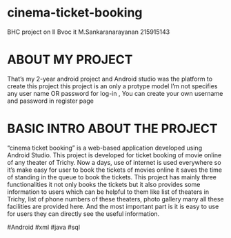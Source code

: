 # cinema-ticket-booking

BHC project on II Bvoc it 
M.Sankaranarayanan
215915143

# ABOUT MY PROJECT
That’s my 2-year android project and Android studio was the platform to create this project
this project is an only a protype model
I’m not specifies any user name OR password for log-in ,
You can create your own username and  password in register page 

# BASIC INTRO ABOUT THE PROJECT
“cinema ticket booking” is a web-based application developed using 
Android Studio. This project is developed for ticket booking of movie online of any 
theater of Trichy. Now a days, use of internet is used everywhere so it’s make easy 
for user to book the tickets of movies online it saves the time of standing in the queue 
to book the tickets.
This project has mainly three functionalities it not only books the tickets but it 
also provides some information to users which can be helpful to them like list of
theaters in Trichy, list of phone numbers of these theaters, photo gallery many all these 
facilities are provided here. And the most important part is it is easy to use for users
they can directly see the useful information.


#Android #xml #java #sql
